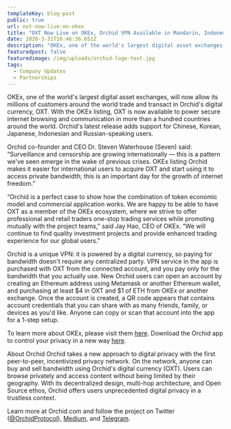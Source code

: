 ```yaml
---
templateKey: blog-post
public: true
url: oxt-now-live-on-okex
title: "OXT Now Live on OKEx, Orchid VPN Available in Mandarin, Indonesian, Russian and More"
date: 2020-3-31T16:46:36.651Z
description: "OKEx, one of the world's largest digital asset exchanges, will now allow its millions of customers around the world trade and transact in Orchid's digital currency, OXT."
featuredpost: false
featuredimage: /img/uploads/orchid-logo-text.jpg
tags:
  - Company Updates
  - Partnerships
---
```

OKEx, one of the world's largest digital asset exchanges, will now allow its millions of customers around the world trade and transact in Orchid's digital currency, OXT. With the OKEx listing, OXT is now available to power secure internet browsing and communication in more than a hundred countries around the world. Orchid's latest release adds support for Chinese, Korean, Japanese, Indonesian and Russian-speaking users.

Orchid co-founder and CEO Dr. Steven Waterhouse (Seven) said: “Surveillance and censorship are growing internationally — this is a pattern we've seen emerge in the wake of previous crises. OKEx listing Orchid makes it easier for international users to acquire OXT and start using it to access private bandwidth; this is an important day for the growth of internet freedom.”

“Orchid is a perfect case to show how the combination of token economic model and commercial application works. We are happy to be able to have OXT as a member of the OKEx ecosystem, where we strive to offer professional and retail traders one-stop trading services while promoting mutually with the project teams,” said Jay Hao, CEO of OKEx. “We will continue to find quality investment projects and provide enhanced trading experience for our global users.”

Orchid is a unique VPN: it is powered by a digital currency, so paying for bandwidth doesn't require any centralized party. VPN service in the app is purchased with OXT from the connected account, and you pay only for the bandwidth that you actually use. New Orchid users can open an account by creating an Ethereum address using Metamask or another Ethereum wallet, and purchasing at least $4 in OXT and $1 of ETH from OKEx or another exchange. Once the account is created, a QR code appears that contains account credentials that you can share with as many friends, family, or devices as you'd like. Anyone can copy or scan that account into the app for a 1-step setup. 

To learn more about OKEx, please visit them [here](http://www.okex.com). Download the Orchid app to control your privacy in a new way [here](https://www.orchid.com/download).

About Orchid
Orchid takes a new approach to digital privacy with the first peer-to-peer, incentivized privacy network. On the network, anyone can buy and sell bandwidth using Orchid's digital currency (OXT). Users can browse privately and access content without being limited by their geography. With its decentralized design, multi-hop architecture, and Open Source ethos, Orchid offers users unprecedented digital privacy in a trustless context.

Learn more at Orchid.com and follow the project on Twitter ([@OrchidProtocol](https://twitter.com/OrchidProtocol)), [Medium](https://medium.com/orchid-labs), and [Telegram](https://www.t.me/OrchidOfficial).
